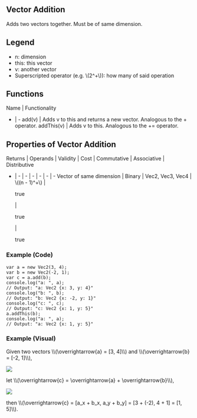 ## Vector Addition
Adds two vectors together. Must be of same dimension. 

## Legend
* n: dimension
* <span class="blue">this</span>: this vector
* v: another vector
* Superscripted operator (e.g. \\(2^+\\)): how many of said operation 

## Functions
Name | Functionality
- | - 
add(v) | Adds v to <span class="blue">this</span> and returns a new vector. Analogous to the + operator. 
addThis(v) | Adds v to <span class="blue">this</span>. Analogous to the += operator. 

## Properties of Vector Addition
Returns | Operands | Validity | Cost | Commutative | Associative | Distributive
- | - | - | - | - | - | - 
Vector of same dimension | Binary | Vec2, Vec3, Vec4 | \\((n - 1)^+\\) | <p class="green">true</p> | <p class="green">true</p> | <p class="green">true</p>

### Example (Code)
```
var a = new Vec2(3, 4);
var b = new Vec2(-2, 1);
var c = a.add(b);
console.log("a: ", a);
// Output: "a: Vec2 {x: 3, y: 4}"
console.log("b: ", b);
// Output: "b: Vec2 {x: -2, y: 1}"
console.log("c: ", c);
// Output: "c: Vec2 {x: 1, y: 5}"
a.addThis(b);
console.log("a: ", a);
// Output: "a: Vec2 {x: 1, y: 5}"
```

### Example (Visual)
<p>Given two vectors \\(\overrightarrow{a} = [3, 4]\\) and \\(\overrightarrow{b} = [-2, 1]\\), </p>
<img class="imgCentered" src="/imgs/vectorAdditionVariables.png">
<p>let \\(\overrightarrow{c} = \overrightarrow{a} + \overrightarrow{b}\\), </p>
<img class="imgCentered" src="/imgs/vectorAdditionOperation.png">
<p>then \\(\overrightarrow{c} = [a_x + b_x, a_y + b_y] = [3 + (-2), 4 + 1] = [1, 5]\\).